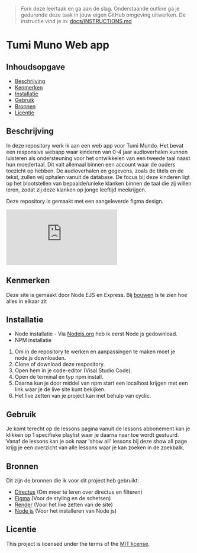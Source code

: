 > _Fork_ deze leertaak en ga aan de slag. Onderstaande outline ga je gedurende deze taak in jouw eigen GitHub omgeving uitwerken. De instructie vind je in: [docs/INSTRUCTIONS.md](docs/INSTRUCTIONS.md)

# Tumi Muno Web app

## Inhoudsopgave

  * [Beschrijving](#beschrijving)
  * [Kenmerken](#kenmerken)
  * [Installatie](#installatie)
  * [Gebruik](#gebruik)
  * [Bronnen](#bronnen)
  * [Licentie](#licentie)

## Beschrijving
In deze repository werk ik aan een web app voor Tumi Mundo.
Het bevat een responsive webapp waar kinderen van 0-4 jaar audioverhalen kunnen luisteren als ondersteuning voor het ontwikkelen van een tweede taal naast hun moedertaal.
Dit valt allemaal binnen een account waar de ouders toezicht op hebben. De audioverhalen en gegevens, zoals de titels en de tekst, zullen wij ophalen vanuit de database.
De focus bij deze kinderen ligt op het blootstellen van bepaalde/unieke klanken binnen de taal die zij willen leren, zodat zij deze klanken op jonge leeftijd meekrijgen.

Deze repository is gemaakt met een aangeleverde figma design.

![mobile.pdf](https://github.com/latoyaln/tumi-mundo-server-side-website/files/14602185/mobile.pdf)


## Kenmerken
Deze site is gemaakt door Node EJS en Express.
Bij [bouwen](https://github.com/latoyaln/tumi-mundo-server-side-website/wiki/3.-Bouwen) is te zien hoe alles in elkaar zit

## Installatie
* Node installatie - Via [Nodejs.org](https://nodejs.org/en/download/) heb ik eerst Node js gedownload.
* NPM installatie

1. Om in de repository te werken en aanpassingen te maken moet je node.js downloaden.
2. Clone of download deze respository.
3. Open hem in je code-editor (Visal Studio Code).
4. Open de terminal en typ npm install.
5. Daarna kun je door middel van npm start een localhost krijgen met een link waar je de live site kunt bekijken.
6. Het live zetten van je project kan met behulp van cyclic.

## Gebruik
Je komt terecht op de lessons pagina vanuit de lessons abbonement kan je klikken op 1 specifieke playlist waar je daarna naar toe wordt gestuurd. Vanaf de lessons kan je ook naar 'show all' lessons bij deze show all page krijg je een overzicht van alle lessons waar je kan zoeken in de zoekbalk.

## Bronnen
Dit zijn de bronnen die ik voor dit project heb gebruikt:

* [Directus](https://docs.directus.io/getting-started/introduction.html) (Om meer te leren over directus en filteren)
* [Figma](figma.com) (Voor de styling en de schetsen)
* [Render](render.com) (Voor het live zetten van de site)
* [Node js](https://nodejs.org/en/download/) (Voor het installeren van Node js)
  
## Licentie

This project is licensed under the terms of the [MIT license](./LICENSE).
